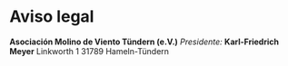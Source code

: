 # Aviso legal

**Asociación Molino de Viento Tündern (e.V.)**
_Presidente:_
**Karl-Friedrich Meyer**
Linkworth 1
31789 Hameln-Tündern

